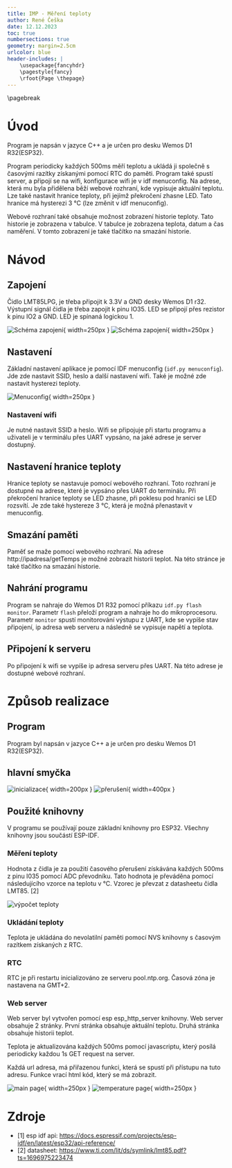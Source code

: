 ```yaml
---
title: IMP - Měření teploty
author: René Češka
date: 12.12.2023
toc: true
numbersections: true
geometry: margin=2.5cm
urlcolor: blue
header-includes: |
    \usepackage{fancyhdr}
    \pagestyle{fancy}
    \rfoot{Page \thepage}
---
```





\pagebreak

# Úvod

Program je napsán v jazyce C++ a je určen pro desku Wemos D1 R32(ESP32).

Program periodicky každých 500ms měří teplotu a ukládá ji společně s časovými razítky získanými pomocí RTC do paměti. Program také spustí server, a připojí se na wifi, konfigurace wifi je v idf menuconfig.
Na adrese, která mu byla přidělena běží webové rozhraní, kde vypisuje aktuální teplotu. Lze také nastavit hranice teploty, při jejímž překročení zhasne LED. Tato hranice má hysterezi 3 °C (lze změnit v idf menuconfig).

Webové rozhraní také obsahuje možnost zobrazení historie teploty. Tato historie je zobrazena v tabulce. V tabulce je zobrazena teplota, datum a čas naměření.
V tomto zobrazení je také tlačítko na smazání historie.

# Návod

## Zapojení

Čidlo LMT85LPG, je třeba připojit k 3.3V a GND desky Wemos D1 r32. Výstupní signál čidla je třeba zapojit k pinu IO35. LED se připojí přes rezistor k pinu IO2 a GND. LED je spínaná logickou 1.

![Schéma zapojení](img/board.png){ width=250px }
![Schéma zapojení](img/schematic.png){ width=250px }

## Nastavení

Základní nastavení aplikace je pomocí IDF menuconfig (`idf.py menuconfig`). Jde zde nastavit SSID, heslo a další nastavení wifi. Také je možné zde nastavit hysterezi teploty.

![Menuconfig](img/menuconfig.png){ width=250px }

### Nastavení wifi

Je nutné nastavit SSID a heslo. Wifi se připojuje při startu programu a uživateli je v terminálu přes UART vypsáno, na jaké adrese je server dostupný.

## Nastavení hranice teploty

Hranice teploty se nastavuje pomocí webového rozhraní. Toto rozhraní je dostupné na adrese, které je vypsáno přes UART do terminálu. Při překročení hranice teploty se LED zhasne, při poklesu pod hranici se LED rozsvítí. Je zde také hystereze 3 °C, která je možná přenastavit v menuconfig.

## Smazání paměti

Paměť se maže pomocí webového rozhraní. Na adrese http://ipadresa/getTemps je možné zobrazit historii teplot. Na této stránce je také tlačítko na smazání historie.

## Nahrání programu

Program se nahraje do Wemos D1 R32 pomocí příkazu `idf.py flash monitor`. Parametr `flash` přeloží program a nahraje ho do mikroprocesoru. Parametr `monitor` spustí monitorování výstupu z UART, kde se vypíše stav připojení, ip adresa web serveru a následně se vypisuje napětí a teplota.

## Připojení k serveru

Po připojení k wifi se vypíše ip adresa serveru přes UART. Na této adrese je dostupné webové rozhraní.

# Způsob realizace

## Program

Program byl napsán v jazyce C++ a je určen pro desku Wemos D1 R32(ESP32).

## hlavní smyčka

![inicializace](img/MainLoop.png){ width=200px }
![přerušení](img/TimerInterrupt.png){ width=400px }

## Použité knihovny

V programu se používají pouze základní knihovny pro ESP32. Všechny knihovny jsou součástí ESP-IDF.

### Měření teploty

Hodnota z čidla je za použití časového přerušení získávána každých 500ms z pinu I035 pomocí ADC převodníku. Tato hodnota je převáděna pomocí následujícího vzorce na teplotu v °C. Vzorec je převzat z datasheetu čidla LMT85. [2]

![výpočet teploty](img/temp_eq.png)

### Ukládání teploty

Teplota je ukládána do nevolatilní paměti pomocí NVS knihovny s časovým razítkem získaných z RTC.

### RTC

RTC je při restartu inicializováno ze serveru pool.ntp.org. Časová zóna je nastavena na GMT+2.

### Web server

Web server byl vytvořen pomocí esp esp_http_server knihovny. Web server obsahuje 2 stránky. První stránka obsahuje aktuální teplotu. Druhá stránka obsahuje historii teplot.

Teplota je aktualizována každých 500ms pomocí javascriptu, který posílá periodicky každou 1s GET request na server.

Každá url adresa, má přiřazenou funkci, která se spustí při přístupu na tuto adresu. Funkce vrací html kód, který se má zobrazit.

![main page](img/main_page.jpg){ width=250px }
![temperature page](img/temp_page.jpg){ width=250px }


# Zdroje

- [1] esp idf api: https://docs.espressif.com/projects/esp-idf/en/latest/esp32/api-reference/
- [2] datasheet: https://www.ti.com/lit/ds/symlink/lmt85.pdf?ts=1696975223474

